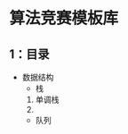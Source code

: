 # 算法竞赛模板库
## 1：目录
+ 数据结构
    + 栈
     1. 单调栈
     2. 
    + 队列
<!--stackedit_data:
eyJoaXN0b3J5IjpbMTg2MzA4MjMwMCwtMTUxNzk1MjUyNiwtMT
k3NjYzODc5MV19
-->
